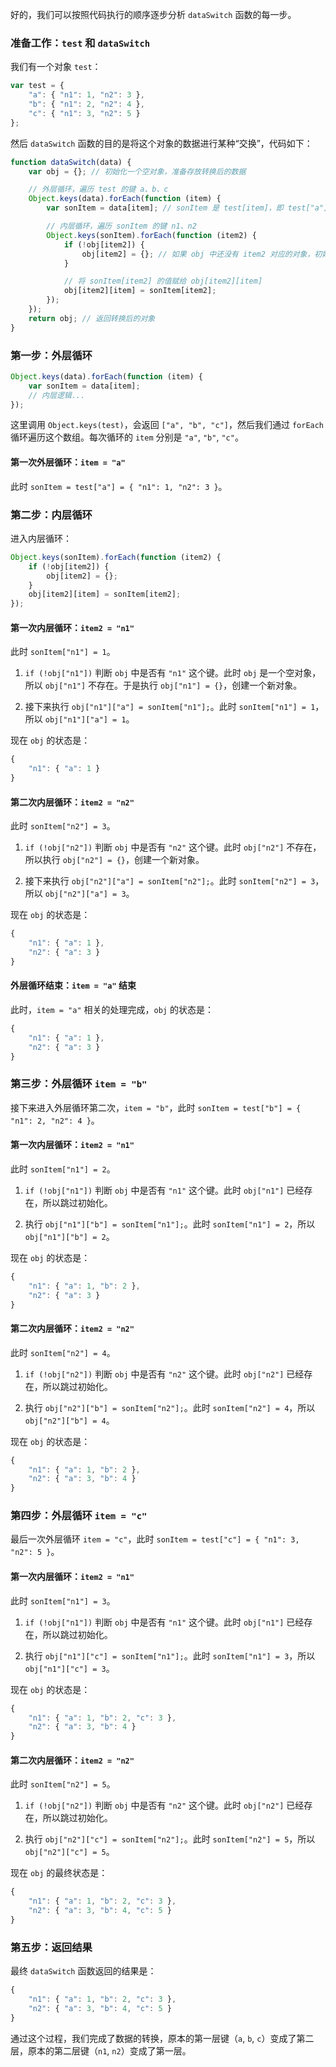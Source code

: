 好的，我们可以按照代码执行的顺序逐步分析 `dataSwitch` 函数的每一步。

### 准备工作：`test` 和 `dataSwitch`

我们有一个对象 `test`：

```javascript
var test = { 
    "a": { "n1": 1, "n2": 3 }, 
    "b": { "n1": 2, "n2": 4 }, 
    "c": { "n1": 3, "n2": 5 } 
};
```

然后 `dataSwitch` 函数的目的是将这个对象的数据进行某种“交换”，代码如下：

```javascript
function dataSwitch(data) {
    var obj = {}; // 初始化一个空对象，准备存放转换后的数据

    // 外层循环，遍历 test 的键 a、b、c
    Object.keys(data).forEach(function (item) {
        var sonItem = data[item]; // sonItem 是 test[item]，即 test["a"], test["b"], test["c"] 分别对应的对象

        // 内层循环，遍历 sonItem 的键 n1、n2
        Object.keys(sonItem).forEach(function (item2) {
            if (!obj[item2]) {
                obj[item2] = {}; // 如果 obj 中还没有 item2 对应的对象，初始化为一个空对象
            }

            // 将 sonItem[item2] 的值赋给 obj[item2][item]
            obj[item2][item] = sonItem[item2];
        });
    });
    return obj; // 返回转换后的对象
}
```

### 第一步：外层循环

```javascript
Object.keys(data).forEach(function (item) {
    var sonItem = data[item];
    // 内层逻辑...
});
```

这里调用 `Object.keys(test)`，会返回 `["a", "b", "c"]`，然后我们通过 `forEach` 循环遍历这个数组。每次循环的 `item` 分别是 `"a"`, `"b"`, `"c"`。

#### 第一次外层循环：`item = "a"`

此时 `sonItem = test["a"] = { "n1": 1, "n2": 3 }`。

### 第二步：内层循环

进入内层循环：

```javascript
Object.keys(sonItem).forEach(function (item2) {
    if (!obj[item2]) {
        obj[item2] = {};
    }
    obj[item2][item] = sonItem[item2];
});
```

#### 第一次内层循环：`item2 = "n1"`

此时 `sonItem["n1"] = 1`。

1. `if (!obj["n1"])` 判断 `obj` 中是否有 `"n1"` 这个键。此时 `obj` 是一个空对象，所以 `obj["n1"]` 不存在。于是执行 `obj["n1"] = {}`，创建一个新对象。

2. 接下来执行 `obj["n1"]["a"] = sonItem["n1"];`。此时 `sonItem["n1"] = 1`，所以 `obj["n1"]["a"] = 1`。

现在 `obj` 的状态是：

```javascript
{
    "n1": { "a": 1 }
}
```

#### 第二次内层循环：`item2 = "n2"`

此时 `sonItem["n2"] = 3`。

1. `if (!obj["n2"])` 判断 `obj` 中是否有 `"n2"` 这个键。此时 `obj["n2"]` 不存在，所以执行 `obj["n2"] = {}`，创建一个新对象。

2. 接下来执行 `obj["n2"]["a"] = sonItem["n2"];`。此时 `sonItem["n2"] = 3`，所以 `obj["n2"]["a"] = 3`。

现在 `obj` 的状态是：

```javascript
{
    "n1": { "a": 1 },
    "n2": { "a": 3 }
}
```

#### 外层循环结束：`item = "a"` 结束

此时，`item = "a"` 相关的处理完成，`obj` 的状态是：

```javascript
{
    "n1": { "a": 1 },
    "n2": { "a": 3 }
}
```

### 第三步：外层循环 `item = "b"`

接下来进入外层循环第二次，`item = "b"`，此时 `sonItem = test["b"] = { "n1": 2, "n2": 4 }`。

#### 第一次内层循环：`item2 = "n1"`

此时 `sonItem["n1"] = 2`。

1. `if (!obj["n1"])` 判断 `obj` 中是否有 `"n1"` 这个键。此时 `obj["n1"]` 已经存在，所以跳过初始化。

2. 执行 `obj["n1"]["b"] = sonItem["n1"];`。此时 `sonItem["n1"] = 2`，所以 `obj["n1"]["b"] = 2`。

现在 `obj` 的状态是：

```javascript
{
    "n1": { "a": 1, "b": 2 },
    "n2": { "a": 3 }
}
```

#### 第二次内层循环：`item2 = "n2"`

此时 `sonItem["n2"] = 4`。

1. `if (!obj["n2"])` 判断 `obj` 中是否有 `"n2"` 这个键。此时 `obj["n2"]` 已经存在，所以跳过初始化。

2. 执行 `obj["n2"]["b"] = sonItem["n2"];`。此时 `sonItem["n2"] = 4`，所以 `obj["n2"]["b"] = 4`。

现在 `obj` 的状态是：

```javascript
{
    "n1": { "a": 1, "b": 2 },
    "n2": { "a": 3, "b": 4 }
}
```

### 第四步：外层循环 `item = "c"`

最后一次外层循环 `item = "c"`，此时 `sonItem = test["c"] = { "n1": 3, "n2": 5 }`。

#### 第一次内层循环：`item2 = "n1"`

此时 `sonItem["n1"] = 3`。

1. `if (!obj["n1"])` 判断 `obj` 中是否有 `"n1"` 这个键。此时 `obj["n1"]` 已经存在，所以跳过初始化。

2. 执行 `obj["n1"]["c"] = sonItem["n1"];`。此时 `sonItem["n1"] = 3`，所以 `obj["n1"]["c"] = 3`。

现在 `obj` 的状态是：

```javascript
{
    "n1": { "a": 1, "b": 2, "c": 3 },
    "n2": { "a": 3, "b": 4 }
}
```

#### 第二次内层循环：`item2 = "n2"`

此时 `sonItem["n2"] = 5`。

1. `if (!obj["n2"])` 判断 `obj` 中是否有 `"n2"` 这个键。此时 `obj["n2"]` 已经存在，所以跳过初始化。

2. 执行 `obj["n2"]["c"] = sonItem["n2"];`。此时 `sonItem["n2"] = 5`，所以 `obj["n2"]["c"] = 5`。

现在 `obj` 的最终状态是：

```javascript
{
    "n1": { "a": 1, "b": 2, "c": 3 },
    "n2": { "a": 3, "b": 4, "c": 5 }
}
```

### 第五步：返回结果

最终 `dataSwitch` 函数返回的结果是：

```javascript
{
    "n1": { "a": 1, "b": 2, "c": 3 },
    "n2": { "a": 3, "b": 4, "c": 5 }
}
```

通过这个过程，我们完成了数据的转换，原本的第一层键（`a`, `b`, `c`）变成了第二层，原本的第二层键（`n1`, `n2`）变成了第一层。